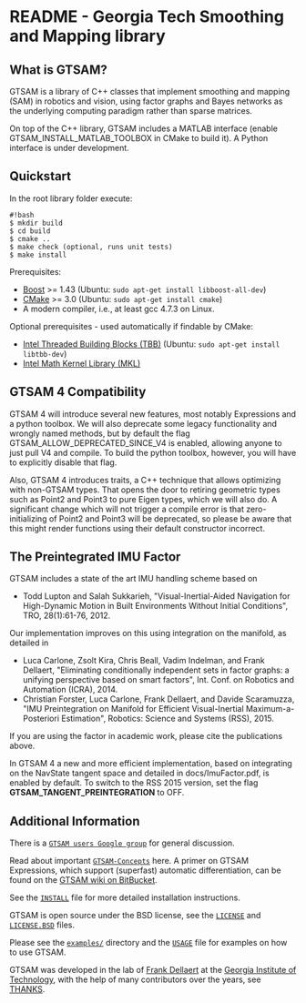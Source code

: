 README - Georgia Tech Smoothing and Mapping library
===================================================

What is GTSAM?
--------------

GTSAM is a library of C++ classes that implement smoothing and
mapping (SAM) in robotics and vision, using factor graphs and Bayes
networks as the underlying computing paradigm rather than sparse
matrices.

On top of the C++ library, GTSAM includes a MATLAB interface (enable
GTSAM_INSTALL_MATLAB_TOOLBOX in CMake to build it). A Python interface
is under development.

Quickstart
----------

In the root library folder execute:

```
#!bash
$ mkdir build
$ cd build
$ cmake ..
$ make check (optional, runs unit tests)
$ make install
```

Prerequisites:

- [Boost](http://www.boost.org/users/download/) >= 1.43 (Ubuntu: `sudo apt-get install libboost-all-dev`)
- [CMake](http://www.cmake.org/cmake/resources/software.html) >= 3.0 (Ubuntu: `sudo apt-get install cmake`)
- A modern compiler, i.e., at least gcc 4.7.3 on Linux.

Optional prerequisites - used automatically if findable by CMake:

- [Intel Threaded Building Blocks (TBB)](http://www.threadingbuildingblocks.org/) (Ubuntu: `sudo apt-get install libtbb-dev`)
- [Intel Math Kernel Library (MKL)](http://software.intel.com/en-us/intel-mkl)

GTSAM 4 Compatibility
---------------------

GTSAM 4 will introduce several new features, most notably Expressions and a python toolbox. We will also deprecate some legacy functionality and wrongly named methods, but by default the flag GTSAM_ALLOW_DEPRECATED_SINCE_V4 is enabled, allowing anyone to just pull V4 and compile. To build the python toolbox, however, you will have to explicitly disable that flag.

Also, GTSAM 4 introduces traits, a C++ technique that allows optimizing with non-GTSAM types. That opens the door to retiring geometric types such as Point2 and Point3 to pure Eigen types, which we will also do. A significant change which will not trigger a compile error is that zero-initializing of Point2 and Point3 will be deprecated, so please be aware that this might render functions using their default constructor incorrect.

The Preintegrated IMU Factor
----------------------------

GTSAM includes a state of the art IMU handling scheme based on

- Todd Lupton and Salah Sukkarieh, "Visual-Inertial-Aided Navigation for High-Dynamic Motion in Built Environments Without Initial Conditions", TRO, 28(1):61-76, 2012.

Our implementation improves on this using integration on the manifold, as detailed in

- Luca Carlone, Zsolt Kira, Chris Beall, Vadim Indelman, and Frank Dellaert, "Eliminating conditionally independent sets in factor graphs: a unifying perspective based on smart factors", Int. Conf. on Robotics and Automation (ICRA), 2014.
- Christian Forster, Luca Carlone, Frank Dellaert, and Davide Scaramuzza, "IMU Preintegration on Manifold for Efficient Visual-Inertial Maximum-a-Posteriori Estimation", Robotics: Science and Systems (RSS), 2015.

If you are using the factor in academic work, please cite the publications above.

In GTSAM 4 a new and more efficient implementation, based on integrating on the NavState tangent space and detailed in docs/ImuFactor.pdf, is enabled by default. To switch to the RSS 2015 version, set the flag **GTSAM_TANGENT_PREINTEGRATION** to OFF.


Additional Information
----------------------

There is a [`GTSAM users Google group`](https://groups.google.com/forum/#!forum/gtsam-users) for general discussion.

Read about important [`GTSAM-Concepts`](GTSAM-Concepts.md) here. A primer on GTSAM Expressions,
which support (superfast) automatic differentiation,
can be found on the [GTSAM wiki on BitBucket](https://bitbucket.org/gtborg/gtsam/wiki/Home).

See the [`INSTALL`](INSTALL.md) file for more detailed installation instructions.

GTSAM is open source under the BSD license, see the [`LICENSE`](LICENSE) and [`LICENSE.BSD`](LICENSE.BSD) files.

Please see the [`examples/`](examples) directory and the [`USAGE`](USAGE.md) file for examples on how to use GTSAM.

GTSAM was developed in the lab of [Frank Dellaert](http://www.cc.gatech.edu/~dellaert) at the [Georgia Institute of Technology](http://www.gatech.edu), with the help of many contributors over the years, see [THANKS](THANKS).
